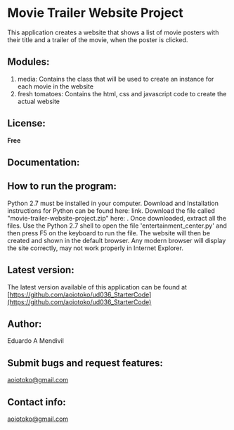 # Movie Trailer Website Project
This application creates a website that shows a list of movie posters with their title and a trailer of the movie, when the poster is clicked.


## Modules:
1. media: Contains the class that will be used to create an instance for each movie in the website
2. fresh tomatoes: Contains the html, css and javascript code to create the actual website

## License:
**Free**

## Documentation:


## How to run the program:
Python 2.7 must be installed in your computer. Download and Installation instructions for Python can be found here: link. 
Download the file called "movie-trailer-website-project.zip" here: . Once downloaded, extract all the files.
Use the Python 2.7 shell to open the file 'entertainment_center.py' and then press F5 on the keyboard to run the file. The website will then be created and shown in the default browser. Any modern browser will display the site correctly, may not work properly in Internet Explorer.

## Latest version:
The latest version available of this application can be found at [https://github.com/aoiotoko/ud036_StarterCode](https://github.com/aoiotoko/ud036_StarterCode)

## Author:
Eduardo A Mendivil

## Submit bugs and request features:
aoiotoko@gmail.com

## Contact info:
aoiotoko@gmail.com
